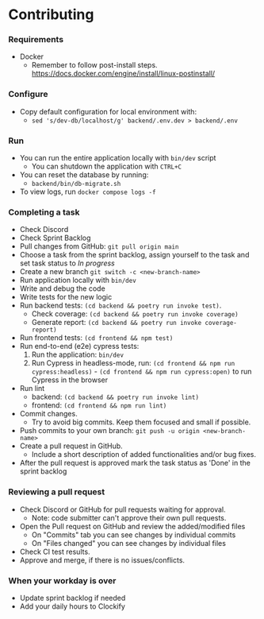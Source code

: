 # Contributing

### Requirements
* Docker
  * Remember to follow post-install steps. https://docs.docker.com/engine/install/linux-postinstall/

### Configure
* Copy default configuration for local environment with:
  * ```sed 's/dev-db/localhost/g' backend/.env.dev > backend/.env```

### Run
* You can run the entire application locally with `bin/dev` script
  * You can shutdown the application with `CTRL+C`
* You can reset the database by running:
  * ```backend/bin/db-migrate.sh```
* To view logs, run ```docker compose logs -f```

### Completing a task
* Check Discord
* Check Sprint Backlog
* Pull changes from GitHub: `git pull origin main`
* Choose a task from the sprint backlog, assign yourself to the task and set task status to _In progress_
* Create a new branch `git switch -c <new-branch-name>`
* Run application locally with `bin/dev`
* Write and debug the code
* Write tests for the new logic
* Run backend tests: `(cd backend && poetry run invoke test)`.
  * Check coverage: `(cd backend && poetry run invoke coverage)`
  * Generate report: `(cd backend && poetry run invoke coverage-report)`
* Run frontend tests: `(cd frontend && npm test)`
* Run end-to-end (e2e) cypress tests:
    1. Run the application: `bin/dev`
    2. Run Cypress in headless-mode, run: `(cd frontend && npm run cypress:headless)`
      -  `(cd frontend && npm run cypress:open)` to run Cypress in the browser
* Run lint
    - backend: `(cd backend && poetry run invoke lint)`
    - frontend: `(cd frontend && npm run lint)`
* Commit changes.
  * Try to avoid big commits. Keep them focused and small if possible.
* Push commits to your own branch: `git push -u origin <new-branch-name>`
* Create a pull request in GitHub.
  * Include a short description of added functionalities and/or bug fixes.
* After the pull request is approved mark the task status as 'Done' in the sprint backlog

### Reviewing a pull request
* Check Discord or GitHub for pull requests waiting for approval.
  * Note: code submitter can't approve their own pull requests.
* Open the Pull request on GitHub and review the added/modified files
  * On "Commits" tab you can see changes by individual commits
  * On "Files changed" you can see changes by individual files
* Check CI test results.
* Approve and merge, if there is no issues/conflicts. 

### When your workday is over
* Update sprint backlog if needed
* Add your daily hours to Clockify
